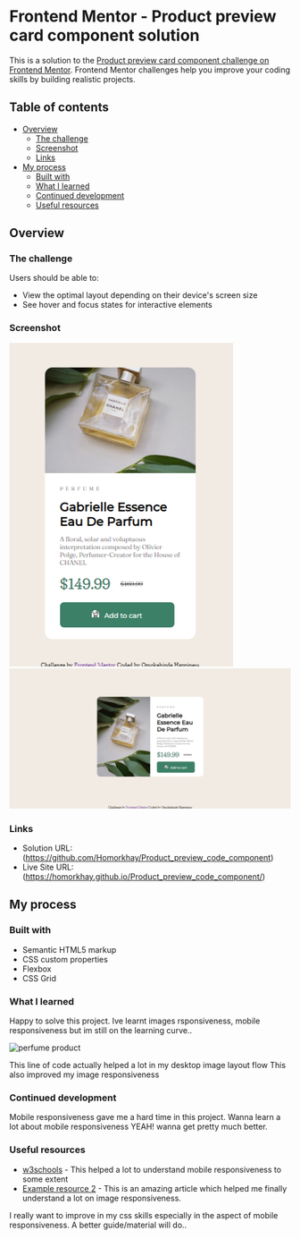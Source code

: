 # Frontend Mentor - Product preview card component solution

This is a solution to the [Product preview card component challenge on Frontend Mentor](https://www.frontendmentor.io/challenges/product-preview-card-component-GO7UmttRfa). Frontend Mentor challenges help you improve your coding skills by building realistic projects. 

## Table of contents

- [Overview](#overview)
  - [The challenge](#the-challenge)
  - [Screenshot](#screenshot)
  - [Links](#links)
- [My process](#my-process)
  - [Built with](#built-with)
  - [What I learned](#what-i-learned)
  - [Continued development](#continued-development)
  - [Useful resources](#useful-resources)
  
## Overview

### The challenge

Users should be able to:

- View the optimal layout depending on their device's screen size
- See hover and focus states for interactive elements

### Screenshot

![](design/mobile_solution.png)
![](design/desktop_solution.png)

### Links

- Solution URL: (https://github.com/Homorkhay/Product_preview_code_component)
- Live Site URL: (https://homorkhay.github.io/Product_preview_code_component/)

## My process

### Built with

- Semantic HTML5 markup
- CSS custom properties
- Flexbox
- CSS Grid

### What I learned

Happy to solve this project. Ive learnt images rsponsiveness, mobile responsiveness but im still on the learning curve.. 

 <img srcset="images/image-product-desktop.jpg 600w, images/image-product-mobile.jpg 686w"
            sizes="(max-width: 600px) 686px, 300px"
            src="images/image-product-desktop.jpg"
            alt="perfume product">
 
 This line of code actually helped a lot in my desktop image layout flow
 This also improved my image responsiveness

### Continued development

Mobile responsiveness gave me a hard time in this project. Wanna learn a lot about mobile responsiveness YEAH! wanna get pretty much better.

### Useful resources

- [w3schools](https://www.w3schools.com) - This helped a lot to understand mobile responsiveness to some extent
- [Example resource 2](https://https://imagify.io/blog/make-responsive-images/) - This is an amazing article which helped me finally understand a lot on image responsiveness.

I really want to improve in my css skills especially in the aspect of mobile responsiveness. A better guide/material will do..

